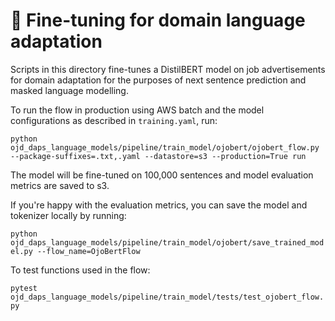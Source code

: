 # :diamond_shape_with_a_dot_inside: Fine-tuning for domain language adaptation

Scripts in this directory fine-tunes a DistilBERT model on job advertisements for domain adaptation for the purposes of next sentence prediction and masked language modelling.

To run the flow in production using AWS batch and the model configurations as described in `training.yaml`, run:

`python ojd_daps_language_models/pipeline/train_model/ojobert/ojobert_flow.py --package-suffixes=.txt,.yaml --datastore=s3 --production=True run`

The model will be fine-tuned on 100,000 sentences and model evaluation metrics are saved to s3.

If you're happy with the evaluation metrics, you can save the model and tokenizer locally by running:

`python ojd_daps_language_models/pipeline/train_model/ojobert/save_trained_model.py --flow_name=OjoBertFlow`

To test functions used in the flow:

`pytest ojd_daps_language_models/pipeline/train_model/tests/test_ojobert_flow.py`
